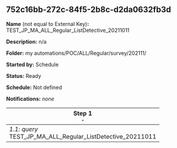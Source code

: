 ## 752c16bb-272c-84f5-2b8c-d2da0632fb3d

**Name** (not equal to External Key)**:** TEST_JP_MA_ALL_Regular_ListDetective_20211011

**Description:** n/a

**Folder:** my automations/POC/ALL/Regular/survey/202111/

**Started by:** Schedule

**Status:** Ready

**Schedule:** Not defined

**Notifications:** _none_


| Step 1<br>_<small>-</small>_ |
| --- |
| _1.1: query_<br>TEST_JP_MA_ALL_Regular_ListDetective_20211011 |
